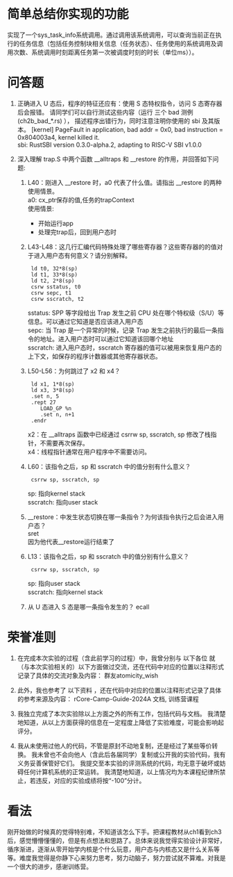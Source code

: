 # 简单总结你实现的功能
实现了一个sys_task_info系统调用。通过调用该系统调用，可以查询当前正在执行的任务信息（包括任务控制块相关信息（任务状态）、任务使用的系统调用及调用次数、系统调用时刻距离任务第一次被调度时刻的时长（单位ms））。

# 问答题
1. 正确进入 U 态后，程序的特征还应有：使用 S 态特权指令，访问 S 态寄存器后会报错。 请同学们可以自行测试这些内容（运行 三个 bad 测例 (ch2b_bad_*.rs) ）， 描述程序出错行为，同时注意注明你使用的 sbi 及其版本。
   [kernel] PageFault in application, bad addr = 0x0, bad instruction = 0x804003a4, kernel killed it.  
   sbi: RustSBI version 0.3.0-alpha.2, adapting to RISC-V SBI v1.0.0

2. 深入理解 trap.S 中两个函数 __alltraps 和 __restore 的作用，并回答如下问题:
    1. L40：刚进入 __restore 时，a0 代表了什么值。请指出 __restore 的两种使用情景。  
       a0: cx_ptr保存的值,任务的trapContext   
       使用情景: 
       * 开始运行app
       * 处理完trap后，回到用户态时

    2. L43-L48：这几行汇编代码特殊处理了哪些寄存器？这些寄存器的的值对于进入用户态有何意义？请分别解释。
       ```
        ld t0, 32*8(sp)
        ld t1, 33*8(sp)
        ld t2, 2*8(sp)
        csrw sstatus, t0
        csrw sepc, t1
        csrw sscratch, t2
       ```
       sstatus: SPP 等字段给出 Trap 发生之前 CPU 处在哪个特权级（S/U）等信息。可以通过它知道是否应该进入用户态  
       sepc: 当 Trap 是一个异常的时候，记录 Trap 发生之前执行的最后一条指令的地址。进入用户态时可以通过它知道该回哪个地址  
       sscratch: 进入用户态时，sscratch 寄存器的值可以被用来恢复用户态的上下文，如保存的程序计数器或其他寄存器状态。

    3. L50-L56：为何跳过了 x2 和 x4？
       ```
        ld x1, 1*8(sp)
        ld x3, 3*8(sp)
        .set n, 5
        .rept 27
           LOAD_GP %n
           .set n, n+1
        .endr
       ```
       x2：在 __alltraps 函数中已经通过 csrrw sp, sscratch, sp 修改了栈指针，不需要再次保存。   
       x4：线程指针通常在用户程序中不需要访问。

    4. L60：该指令之后，sp 和 sscratch 中的值分别有什么意义？
       ```
        csrrw sp, sscratch, sp
       ```
       sp: 指向kernel stack  
       sscratch: 指向user stack

    5. __restore：中发生状态切换在哪一条指令？为何该指令执行之后会进入用户态？  
       sret  
       因为他代表__restore运行结束了

    6. L13：该指令之后，sp 和 sscratch 中的值分别有什么意义？
       ```
        csrrw sp, sscratch, sp
       ```
       sp: 指向user stack  
       sscratch: 指向kernel stack

    7. 从 U 态进入 S 态是哪一条指令发生的？
       ecall

# 荣誉准则  
1. 在完成本次实验的过程（含此前学习的过程）中，我曾分别与 以下各位 就（与本次实验相关的）以下方面做过交流，还在代码中对应的位置以注释形式记录了具体的交流对象及内容：
   群友atomicity_wish

2. 此外，我也参考了 以下资料 ，还在代码中对应的位置以注释形式记录了具体的参考来源及内容：
   rCore-Camp-Guide-2024A 文档, 训练营课程

3. 我独立完成了本次实验除以上方面之外的所有工作，包括代码与文档。 我清楚地知道，从以上方面获得的信息在一定程度上降低了实验难度，可能会影响起评分。

4. 我从未使用过他人的代码，不管是原封不动地复制，还是经过了某些等价转换。 我未曾也不会向他人（含此后各届同学）复制或公开我的实验代码，我有义务妥善保管好它们。 我提交至本实验的评测系统的代码，均无意于破坏或妨碍任何计算机系统的正常运转。 我清楚地知道，以上情况均为本课程纪律所禁止，若违反，对应的实验成绩将按“-100”分计。  

# 看法
刚开始做的时候真的觉得特别难，不知道该怎么下手。把课程教材从ch1看到ch3后，感觉懵懵懂懂的，但是有点想法和思路了。总体来说我觉得实验设计非常好，循序渐进，逐渐从零开始学内核是个什么玩意，用户态与内核态又是什么关系等等。难度我觉得是你静下心来努力思考，努力动脑子，努力尝试就不算难。对我是一个很大的进步，感谢训练营。
